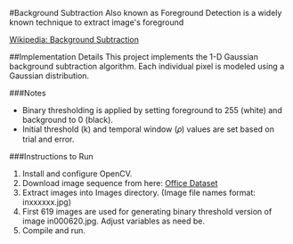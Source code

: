 #Background Subtraction
Also known as Foreground Detection is a widely known technique to extract image's foreground

[Wikipedia: Background Subtraction](http://en.wikipedia.org/wiki/Background_subtraction)

##Implementation Details
This project implements the 1-D Gaussian background subtraction algorithm. Each individual pixel is modeled using a Gaussian distribution.

###Notes
* Binary thresholding is applied by setting foreground to 255 (white) and background to 0 (black).
* Initial threshold (k) and temporal window (𝜌) values are set based on trial and error. 

###Instructions to Run

1. Install and configure OpenCV.
2. Download image sequence from here: [Office Dataset](http://wordpress-jodoin.dmi.usherb.ca/static/dataset/baseline/office.zip)
3. Extract images into Images directory. (Image file names format: inxxxxxx.jpg)
4. First 619 images are used for generating binary threshold version of image in000620.jpg. Adjust variables as need be.
5. Compile and run.

  
